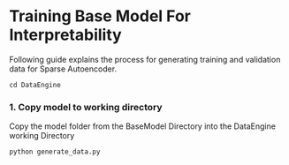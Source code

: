 # Training Base Model For Interpretability
Following guide explains the process for generating training and validation data for Sparse Autoencoder.

```
cd DataEngine
```

### 1. Copy model to working directory
Copy the model folder from the BaseModel Directory into the DataEngine working Directory

```
python generate_data.py 
```

